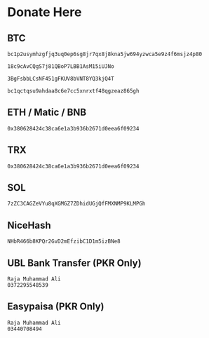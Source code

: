 # Donate Here
## BTC
```
bc1p2usymhzgfjq3uq0ep6sg8jr7qx8j8kna5jw694yzwca5e9z4f6msjz4p80
```
```
18c9cAvCQgS7j81QBoP7LBB1AsM15iUJNo
```
```
3BgFsbbLCsNF451gFKUV8bVNT8YQ3kjQ4T
```
```
bc1qctqsu9ahdaa8c6e7cc5xnrxtf48qgzeaz865gh
```
## ETH / Matic / BNB
```
0x380628424c38ca6e1a3b936b2671d0eea6f09234
```
## TRX
```
0x380628424c38ca6e1a3b936b2671d0eea6f09234
```
## SOL
```
7zZC3CAGZeVYu8qXGMGZ7ZDhidUGjQfFMXNMP9KLMPGh
```
## NiceHash
```
NHbR466b8KPQr2GvD2mEfzibC1D1m5izBNe8
```
## UBL Bank Transfer (PKR Only)
```
Raja Muhammad Ali  
0372295548539
```
## Easypaisa (PKR Only)
```
Raja Muhammad Ali  
03440708494
```
